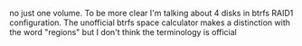 no just one volume. To be more clear I'm talking about 4 disks in btrfs RAID1 configuration. The unofficial btrfs space calculator makes a distinction with the word "regions" but I don't think the terminology is official
